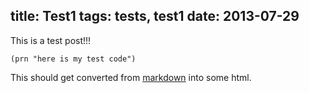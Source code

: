 title: Test1
tags: tests, test1
date: 2013-07-29
----
This is a test post!!!

`(prn "here is my test code")`

This should get converted from [markdown](http://daringfireball.net/projects/markdown/) into some html.
